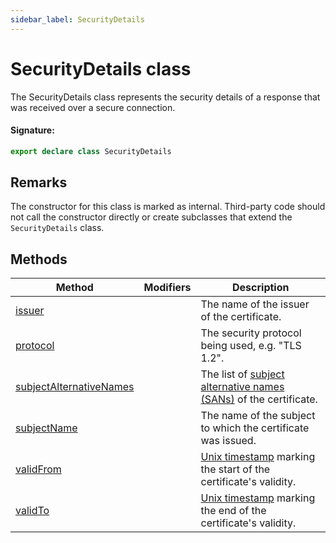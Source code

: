 ```yaml
---
sidebar_label: SecurityDetails
---
```


# SecurityDetails class

The SecurityDetails class represents the security details of a response that was received over a secure connection.

#### Signature:

```typescript
export declare class SecurityDetails
```

## Remarks

The constructor for this class is marked as internal. Third-party code should not call the constructor directly or create subclasses that extend the `SecurityDetails` class.

## Methods

| Method                                                                            | Modifiers | Description                                                                                                                |
| --------------------------------------------------------------------------------- | --------- | -------------------------------------------------------------------------------------------------------------------------- |
| [issuer](./puppeteer.securitydetails.issuer.md)                                   |           | The name of the issuer of the certificate.                                                                                 |
| [protocol](./puppeteer.securitydetails.protocol.md)                               |           | The security protocol being used, e.g. "TLS 1.2".                                                                          |
| [subjectAlternativeNames](./puppeteer.securitydetails.subjectalternativenames.md) |           | The list of [subject alternative names (SANs)](https://en.wikipedia.org/wiki/Subject_Alternative_Name) of the certificate. |
| [subjectName](./puppeteer.securitydetails.subjectname.md)                         |           | The name of the subject to which the certificate was issued.                                                               |
| [validFrom](./puppeteer.securitydetails.validfrom.md)                             |           | [Unix timestamp](https://en.wikipedia.org/wiki/Unix_time) marking the start of the certificate's validity.                 |
| [validTo](./puppeteer.securitydetails.validto.md)                                 |           | [Unix timestamp](https://en.wikipedia.org/wiki/Unix_time) marking the end of the certificate's validity.                   |
